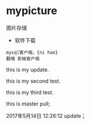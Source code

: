 # mypicture
图片存储

- 软件下载

```
mysql客户端，{ni hao}
翻墙 影梭客户端

```
this is my update.

this is my second test.

this is my third test.

this is master pull;

2017年5月14日 12:26:12 update；